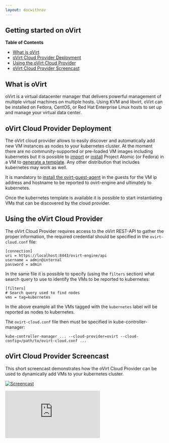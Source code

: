 ```yaml
---
layout: docwithnav
---
```

<!-- BEGIN MUNGE: UNVERSIONED_WARNING -->


<!-- END MUNGE: UNVERSIONED_WARNING -->
Getting started on oVirt
------------------------

**Table of Contents**

- [What is oVirt](#what-is-ovirt)
- [oVirt Cloud Provider Deployment](#ovirt-cloud-provider-deployment)
- [Using the oVirt Cloud Provider](#using-the-ovirt-cloud-provider)
- [oVirt Cloud Provider Screencast](#ovirt-cloud-provider-screencast)

## What is oVirt

oVirt is a virtual datacenter manager that delivers powerful management of multiple virtual machines on multiple hosts. Using KVM and libvirt, oVirt can be installed on Fedora, CentOS, or Red Hat Enterprise Linux hosts to set up and manage your virtual data center.

## oVirt Cloud Provider Deployment

The oVirt cloud provider allows to easily discover and automatically add new VM instances as nodes to your kubernetes cluster.
At the moment there are no community-supported or pre-loaded VM images including kubernetes but it is possible to [import] or [install] Project Atomic (or Fedora) in a VM to [generate a template]. Any other distribution that includes kubernetes may work as well.

It is mandatory to [install the ovirt-guest-agent] in the guests for the VM ip address and hostname to be reported to ovirt-engine and ultimately to kubernetes.

Once the kubernetes template is available it is possible to start instantiating VMs that can be discovered by the cloud provider.

[import]: http://ovedou.blogspot.it/2014/03/importing-glance-images-as-ovirt.html
[install]: http://www.ovirt.org/Quick_Start_Guide#Create_Virtual_Machines
[generate a template]: http://www.ovirt.org/Quick_Start_Guide#Using_Templates
[install the ovirt-guest-agent]: http://www.ovirt.org/How_to_install_the_guest_agent_in_Fedora

## Using the oVirt Cloud Provider

The oVirt Cloud Provider requires access to the oVirt REST-API to gather the proper information, the required credential should be specified in the `ovirt-cloud.conf` file:

    [connection]
    uri = https://localhost:8443/ovirt-engine/api
    username = admin@internal
    password = admin

In the same file it is possible to specify (using the `filters` section) what search query to use to identify the VMs to be reported to kubernetes:

    [filters]
    # Search query used to find nodes
    vms = tag=kubernetes

In the above example all the VMs tagged with the `kubernetes` label will be reported as nodes to kubernetes.

The `ovirt-cloud.conf` file then must be specified in kube-controller-manager:

    kube-controller-manager ... --cloud-provider=ovirt --cloud-config=/path/to/ovirt-cloud.conf ...

## oVirt Cloud Provider Screencast

This short screencast demonstrates how the oVirt Cloud Provider can be used to dynamically add VMs to your kubernetes cluster.

[![Screencast](http://img.youtube.com/vi/JyyST4ZKne8/0.jpg)](http://www.youtube.com/watch?v=JyyST4ZKne8)


<!-- BEGIN MUNGE: GENERATED_ANALYTICS -->
[![Analytics](https://kubernetes-site.appspot.com/UA-36037335-10/GitHub/docs/getting-started-guides/ovirt.html?pixel)]()
<!-- END MUNGE: GENERATED_ANALYTICS -->


